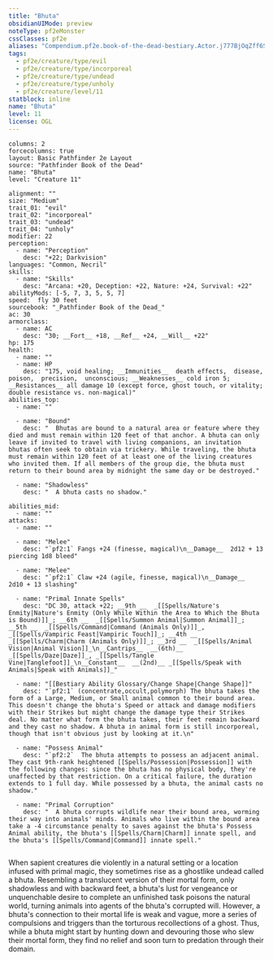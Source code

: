 ```yaml
---
title: "Bhuta"
obsidianUIMode: preview
noteType: pf2eMonster
cssClasses: pf2e
aliases: "Compendium.pf2e.book-of-the-dead-bestiary.Actor.j777BjOqZff6S1v9" 
tags:
  - pf2e/creature/type/evil
  - pf2e/creature/type/incorporeal
  - pf2e/creature/type/undead
  - pf2e/creature/type/unholy
  - pf2e/creature/level/11
statblock: inline
name: "Bhuta"
level: 11
license: OGL
---
```


```statblock
columns: 2
forcecolumns: true
layout: Basic Pathfinder 2e Layout
source: "Pathfinder Book of the Dead"
name: "Bhuta"
level: "Creature 11"

alignment: ""
size: "Medium"
trait_01: "evil"
trait_02: "incorporeal"
trait_03: "undead"
trait_04: "unholy"
modifier: 22
perception:
  - name: "Perception"
    desc: "+22; Darkvision"
languages: "Common, Necril"
skills:
  - name: "Skills"
    desc: "Arcana: +20, Deception: +22, Nature: +24, Survival: +22"
abilityMods: [-5, 7, 3, 5, 5, 7]
speed:  fly 30 feet
sourcebook: "_Pathfinder Book of the Dead_"
ac: 30
armorclass:
  - name: AC
    desc: "30; __Fort__ +18, __Ref__ +24, __Will__ +22"
hp: 175
health:
  - name: ""
  - name: HP
    desc: "175, void healing; __Immunities__  death effects,  disease,  poison,  precision,  unconscious; __Weaknesses__ cold iron 5; __Resistances__ all damage 10 (except force, ghost touch, or vitality; double resistance vs. non-magical)"
abilities_top:
  - name: ""

  - name: "Bound"
    desc: "  Bhutas are bound to a natural area or feature where they died and must remain within 120 feet of that anchor. A bhuta can only leave if invited to travel with living companions, an invitation bhutas often seek to obtain via trickery. While traveling, the bhuta must remain within 120 feet of at least one of the living creatures who invited them. If all members of the group die, the bhuta must return to their bound area by midnight the same day or be destroyed."

  - name: "Shadowless"
    desc: "  A bhuta casts no shadow."

abilities_mid:
  - name: ""
attacks:
  - name: ""

  - name: "Melee"
    desc: "`pf2:1` Fangs +24 (finesse, magical)\n__Damage__  2d12 + 13 piercing 1d8 bleed"

  - name: "Melee"
    desc: "`pf2:1` Claw +24 (agile, finesse, magical)\n__Damage__  2d10 + 13 slashing"

  - name: "Primal Innate Spells"
    desc: "DC 30, attack +22; __9th __  _[[Spells/Nature's Enmity|Nature's Enmity (Only While Within the Area to Which the Bhuta is Bound)]]_; __6th __  _[[Spells/Summon Animal|Summon Animal]]_; __5th __  _[[Spells/Command|Command (Animals Only)]]_, _[[Spells/Vampiric Feast|Vampiric Touch]]_; __4th __  _[[Spells/Charm|Charm (Animals Only)]]_; __3rd __  _[[Spells/Animal Vision|Animal Vision]]_\n__Cantrips__  __(6th)__ _[[Spells/Daze|Daze]]_, _[[Spells/Tangle Vine|Tanglefoot]]_\n__Constant__  __(2nd)__ _[[Spells/Speak with Animals|Speak with Animals]]_"

  - name: "[[Bestiary Ability Glossary/Change Shape|Change Shape]]"
    desc: "`pf2:1` (concentrate,occult,polymorph) The bhuta takes the form of a Large, Medium, or Small animal common to their bound area. This doesn't change the bhuta's Speed or attack and damage modifiers with their Strikes but might change the damage type their Strikes deal. No matter what form the bhuta takes, their feet remain backward and they cast no shadow. A bhuta in animal form is still incorporeal, though that isn't obvious just by looking at it.\n"

  - name: "Possess Animal"
    desc: "`pf2:2`  The bhuta attempts to possess an adjacent animal. They cast 9th-rank heightened [[Spells/Possession|Possession]] with the following changes: since the bhuta has no physical body, they're unaffected by that restriction. On a critical failure, the duration extends to 1 full day. While possessed by a bhuta, the animal casts no shadow."

  - name: "Primal Corruption"
    desc: "  A bhuta corrupts wildlife near their bound area, worming their way into animals' minds. Animals who live within the bound area take a -4 circumstance penalty to saves against the bhuta's Possess Animal ability, the bhuta's [[Spells/Charm|Charm]] innate spell, and the bhuta's [[Spells/Command|Command]] innate spell."
 
```



When sapient creatures die violently in a natural setting or a location infused with primal magic, they sometimes rise as a ghostlike undead called a bhuta. Resembling a translucent version of their mortal form, only shadowless and with backward feet, a bhuta's lust for vengeance or unquenchable desire to complete an unfinished task poisons the natural world, turning animals into agents of the bhuta's corrupted will. However, a bhuta's connection to their mortal life is weak and vague, more a series of compulsions and triggers than the torturous recollections of a ghost. Thus, while a bhuta might start by hunting down and devouring those who slew their mortal form, they find no relief and soon turn to predation through their domain.
